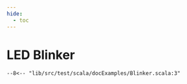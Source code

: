 ```yaml
---
hide:
  - toc
---
```


# LED Blinker

```scastie 
--8<-- "lib/src/test/scala/docExamples/Blinker.scala:3"
```

